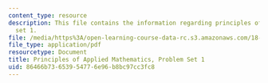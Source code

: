 ```yaml
---
content_type: resource
description: This file contains the information regarding principles of applied mathematics,problem
  set 1.
file: /media/https%3A/open-learning-course-data-rc.s3.amazonaws.com/18-311-principles-of-applied-mathematics-spring-2014/86466b73653954776e96b8bc97cc3fc8_MIT18_311S14_ProblemSet1.pdf
file_type: application/pdf
resourcetype: Document
title: Principles of Applied Mathematics, Problem Set 1
uid: 86466b73-6539-5477-6e96-b8bc97cc3fc8
---
```

